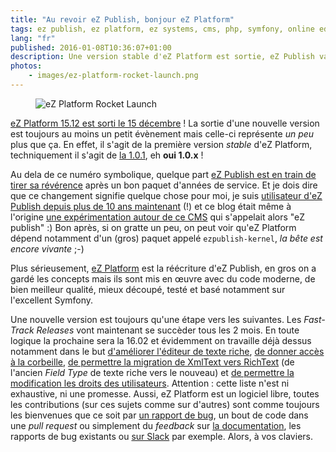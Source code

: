 ```yaml
---
title: "Au revoir eZ Publish, bonjour eZ Platform"
tags: ez publish, ez platform, ez systems, cms, php, symfony, online editor
lang: "fr"
published: 2016-01-08T10:36:07+01:00
description: Une version stable d'eZ Platform est sortie, eZ Publish va progressivement laisser la place à eZ Platform.
photos:
    - images/ez-platform-rocket-launch.png
---
```


<figure class="object-left">
    <img src="/images/330x/ez-platform-rocket-launch.png" alt="eZ Platform
Rocket Launch">
</figure>

[eZ Platform 15.12 est sorti le 15
décembre](http://ez.no/Blog/Introducing-the-first-releases-of-eZ-Platform-and-eZ-Studio)&nbsp;!
La sortie d'une nouvelle version est toujours au moins un petit évènement mais
celle-ci représente *un peu* plus que ça. En effet, il s'agit de la première
version *stable* d'eZ Platform, techniquement il s'agit de [la
1.0.1](https://github.com/ezsystems/ezplatform/releases/tag/v1.0.1), eh **oui
1.0.x**&nbsp;!

Au dela de ce numéro symbolique, quelque part [eZ Publish est en
train de tirer sa
révérence](http://share.ez.no/blogs/ez/community-versions-of-ez-publish-no-longer-receiving-ez-support-patches)
après un bon paquet d'années de service. Et je dois dire que ce changement
signifie quelque chose pour moi, je suis [utilisateur d'eZ Publish depuis plus
de 10 ans maintenant](https://twitter.com/dpobel/status/656387581618298880) (!)
et ce blog était même à l'origine [une expérimentation autour de ce
CMS](/post/ouverture) qui s'appelait alors "eZ publish" :) Bon après, si on
gratte un peu, on peut voir qu'eZ Platform dépend notamment d'un (gros) paquet
appelé `ezpublish-kernel`, *la bête est encore vivante* ;-)

Plus sérieusement, [eZ Platform](/tag/ez-platform) est la réécriture d'eZ
Publish, en gros on a gardé les concepts mais ils sont mis en œuvre avec du code
moderne, de bien meilleur qualité, mieux découpé, testé et basé notamment sur
l'excellent Symfony.

Une nouvelle version est toujours qu'une étape vers les suivantes. Les
*Fast-Track Releases* vont maintenant se succèder tous les 2 mois. En toute
logique la prochaine sera la 16.02 et évidemment on travaille déjà dessus
notamment dans le but [d'améliorer l'éditeur de texte
riche](https://jira.ez.no/browse/EZP-25353), [de donner accès à la
corbeille](https://jira.ez.no/browse/EZP-25305), [de permettre la migration de
XmlText vers RichText](https://jira.ez.no/browse/EZP-25115) (de l'ancien *Field
Type* de texte riche vers le nouveau) et [de permettre la modification les droits des
utilisateurs](https://jira.ez.no/browse/EZP-24071). Attention&nbsp;: cette liste
n'est ni exhaustive, ni une promesse. Aussi, eZ Platform est un logiciel
libre, toutes les contributions (sur ces sujets comme sur d'autres) sont comme
toujours les bienvenues que ce soit par [un rapport de
bug](https://jira.ez.no/browse/EZP), un bout de code dans une *pull request* ou
simplement du *feedback* sur [la
documentation](https://doc.ez.no/display/TECHDOC), les rapports de bug existants
ou [sur
Slack](http://share.ez.no/blogs/ivo-lukac/faster-communication-with-ez-communtiy-on-slack-for-developers-who-just-love-slack)
par exemple. Alors, à vos claviers.
